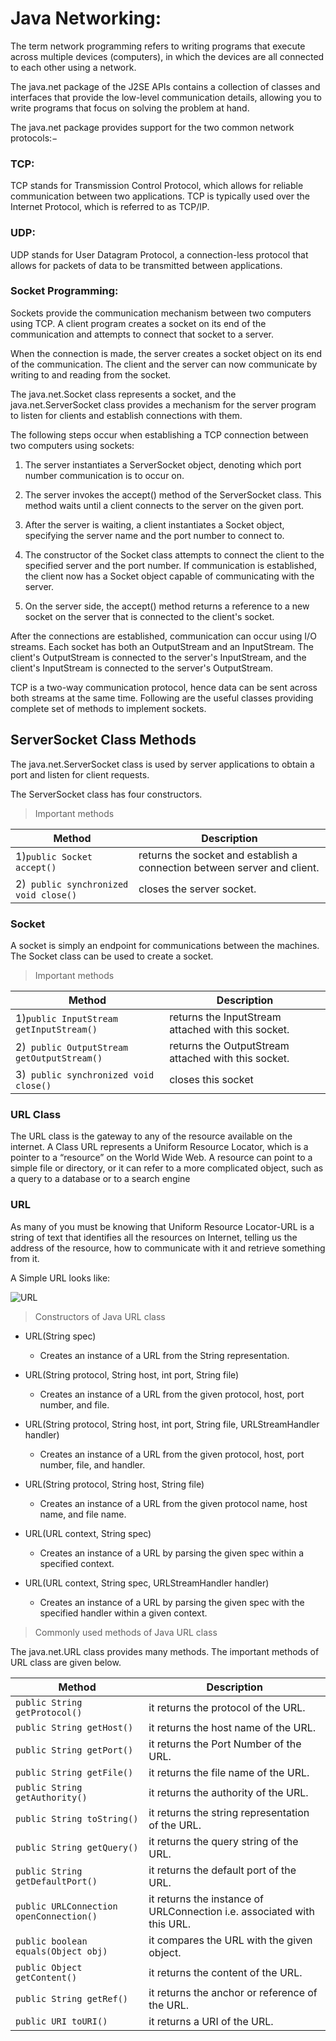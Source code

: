 # Java Networking:

The term network programming refers to writing programs that execute across multiple devices (computers), in which the devices are all connected to each other using a network.

The java.net package of the J2SE APIs contains a collection of classes and interfaces that provide the low-level communication details, allowing you to write programs that focus on solving the problem at hand.

The java.net package provides support for the two common network protocols:−

### TCP:
 TCP stands for Transmission Control Protocol, which allows for reliable communication between two applications. TCP is typically used over the Internet Protocol, which is referred to as TCP/IP.

### UDP:
 UDP stands for User Datagram Protocol, a connection-less protocol that allows for packets of data to be transmitted between applications.


### Socket Programming:

Sockets provide the communication mechanism between two computers using TCP. A client program creates a socket on its end of the communication and attempts to connect that socket to a server.

When the connection is made, the server creates a socket object on its end of the communication. The client and the server can now communicate by writing to and reading from the socket.

The java.net.Socket class represents a socket, and the java.net.ServerSocket class provides a mechanism for the server program to listen for clients and establish connections with them.

The following steps occur when establishing a TCP connection between two computers using sockets:

1. The server instantiates a ServerSocket object, denoting which port number communication is to occur on.

2. The server invokes the accept() method of the ServerSocket class. This method waits until a client connects to the server on the given port.

3. After the server is waiting, a client instantiates a Socket object, specifying the server name and the port number to connect to.

4. The constructor of the Socket class attempts to connect the client to the specified server and the port number. If communication is established, the client now has a Socket object capable of communicating with the server.

5. On the server side, the accept() method returns a reference to a new socket on the server that is connected to the client's socket.

After the connections are established, communication can occur using I/O streams. Each socket has both an OutputStream and an InputStream. The client's OutputStream is connected to the server's InputStream, and the client's InputStream is connected to the server's OutputStream.

TCP is a two-way communication protocol, hence data can be sent across both streams at the same time. Following are the useful classes providing complete set of methods to implement sockets.

## ServerSocket Class Methods

The java.net.ServerSocket class is used by server applications to obtain a port and listen for client requests.

The ServerSocket class has four constructors.

>Important methods

|Method	 | Description |
|--------|-------------|
|1)``` public Socket accept() ```| returns the socket and establish a connection between server and client. |
|2)``` public synchronized void close()``` |	closes the server socket. |

### Socket 

A socket is simply an endpoint for communications between the machines. The Socket class can be used to create a socket.

>Important methods

| Method	| Description |
|-----------|-------------|
|1)``` public InputStream getInputStream() ```|	returns the InputStream attached with this socket. |
|2)``` public OutputStream getOutputStream()``` |	returns the OutputStream attached with this socket. |
|3)``` public synchronized void close()``` |	closes this socket |

### URL Class

The URL class is the gateway to any of the resource available on the internet. A Class URL represents a Uniform Resource Locator, which is a pointer to a “resource” on the World Wide Web. A resource can point to a simple file or directory, or it can refer to a more complicated object, such as a query to a database or to a search engine

### URL
As many of you must be knowing that Uniform Resource Locator-URL is a string of text that identifies all the resources on Internet, telling us the address of the resource, how to communicate with it and retrieve something from it.

A Simple URL looks like:

![URL](https://media.geeksforgeeks.org/wp-content/uploads/URL-Class.png)

>Constructors of Java URL class

- URL(String spec)
	- Creates an instance of a URL from the String representation.

- URL(String protocol, String host, int port, String file)
	- Creates an instance of a URL from the given protocol, host, port number, and file.

- URL(String protocol, String host, int port, String file, URLStreamHandler handler)
	- Creates an instance of a URL from the given protocol, host, port number, file, and handler.

- URL(String protocol, String host, String file)
	- Creates an instance of a URL from the given protocol name, host name, and file name.

- URL(URL context, String spec)
	- Creates an instance of a URL by parsing the given spec within a specified context.

- URL(URL context, String spec, URLStreamHandler handler)
	- Creates an instance of a URL by parsing the given spec with the specified handler within a given context.

>Commonly used methods of Java URL class

The java.net.URL class provides many methods. The important methods of URL class are given below.

| Method |	Description |
|--------|--------------|
|```public String getProtocol()	```| it returns the protocol of the URL. |
|```public String getHost() ```|	it returns the host name of the URL. |
|```public String getPort() ```|	it returns the Port Number of the URL. |
|```public String getFile() ```|	it returns the file name of the URL. |
|```public String getAuthority()``` |	it returns the authority of the URL. |
|```public String toString()``` |	it returns the string representation of the URL. |
|```public String getQuery()``` |	it returns the query string of the URL. |
|```public String getDefaultPort()``` |	it returns the default port of the URL. |
|```public URLConnection openConnection()``` |	it returns the instance of URLConnection i.e. associated with this URL. |
|```public boolean equals(Object obj)``` |	it compares the URL with the given object. |
|```public Object getContent()``` |	it returns the content of the URL. |
|```public String getRef()``` |	it returns the anchor or reference of the URL. |
|```public URI toURI()``` |	it returns a URI of the URL. |
